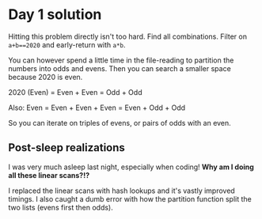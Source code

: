 # Day 1 solution

Hitting this problem directly isn't too hard. Find all combinations. Filter on `a+b==2020` and early-return with `a*b`.

You can however spend a little time in the file-reading to partition the numbers into odds and evens. Then you can search a smaller space because 2020 is even.

2020 (Even) = Even + Even = Odd + Odd

Also:
Even = Even + Even + Even = Even + Odd + Odd

So you can iterate on triples of evens, or pairs of odds with an even.

## Post-sleep realizations

I was very much asleep last night, especially when coding! **Why am I doing all these linear scans?!?**

I replaced the linear scans with hash lookups and it's vastly improved timings. I also caught a dumb error with how the partition function split the two lists (evens first then odds).
